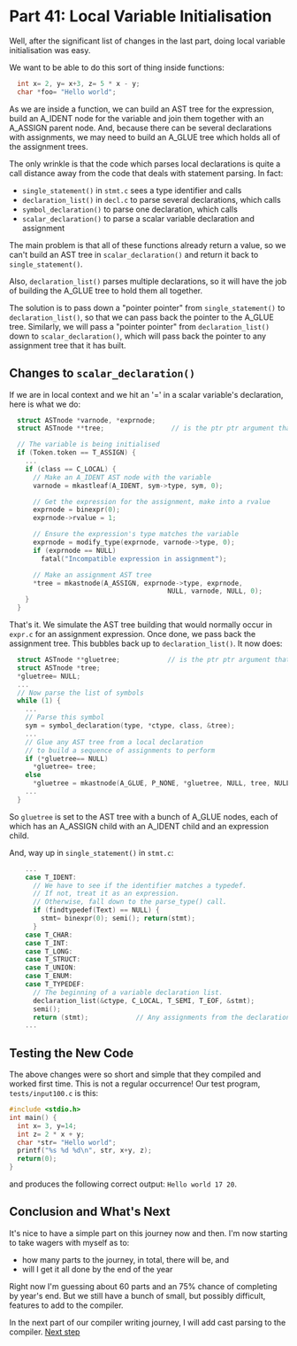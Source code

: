 # Part 41: Local Variable Initialisation

Well, after the significant list of changes in the last part, doing local
variable initialisation was easy.

We want to be able to do this sort of thing inside functions:

```c
  int x= 2, y= x+3, z= 5 * x - y;
  char *foo= "Hello world";
```

As we are inside a function, we can build an AST tree for the expression,
build an A_IDENT node for the variable and join them together with an A_ASSIGN parent
node. And, because there can be several declarations with assignments, we may need
to build an A_GLUE tree which holds all of the assignment trees.

The only wrinkle is that the code which parses local declarations is quite a
call distance away from the code that deals with statement parsing. In fact:

 + `single_statement()` in `stmt.c` sees a type identifier and calls
 + `declaration_list()` in `decl.c` to parse several declarations, which calls
 + `symbol_declaration()` to parse one declaration, which calls
 + `scalar_declaration()` to parse a scalar variable declaration and assignment

The main problem is that all of these functions already return a value, so we
can't build an AST tree in `scalar_declaration()` and return it back to
`single_statement()`.

Also, `declaration_list()` parses multiple declarations, so it will have the job of
building the A_GLUE tree to hold them all together.

The solution is to pass down a "pointer pointer" from `single_statement()` to
`declaration_list()`, so that we can pass back the pointer to the A_GLUE tree.
Similarly, we will pass a "pointer pointer" from `declaration_list()` down to
`scalar_declaration()`, which will pass back the pointer to any assignment tree
that it has built.

## Changes to `scalar_declaration()`

If we are in local context and we hit an '=' in a scalar variable's declaration,
here is what we do:

```c
  struct ASTnode *varnode, *exprnode;
  struct ASTnode **tree;                 // is the ptr ptr argument that we get passed

  // The variable is being initialised
  if (Token.token == T_ASSIGN) {
    ...
    if (class == C_LOCAL) {
      // Make an A_IDENT AST node with the variable
      varnode = mkastleaf(A_IDENT, sym->type, sym, 0);

      // Get the expression for the assignment, make into a rvalue
      exprnode = binexpr(0);
      exprnode->rvalue = 1;

      // Ensure the expression's type matches the variable
      exprnode = modify_type(exprnode, varnode->type, 0);
      if (exprnode == NULL)
        fatal("Incompatible expression in assignment");

      // Make an assignment AST tree
      *tree = mkastnode(A_ASSIGN, exprnode->type, exprnode,
                                        NULL, varnode, NULL, 0);
    }
  }
```

That's it. We simulate the AST tree building that would normally occur in `expr.c` for
an assignment expression. Once done, we pass back the assignment tree. This
bubbles back up to `declaration_list()`. It now does:

```c
  struct ASTnode **gluetree;            // is the ptr ptr argument that we get passed
  struct ASTnode *tree;
  *gluetree= NULL;
  ...
  // Now parse the list of symbols
  while (1) {
    ...
    // Parse this symbol
    sym = symbol_declaration(type, *ctype, class, &tree);
    ...
    // Glue any AST tree from a local declaration
    // to build a sequence of assignments to perform
    if (*gluetree== NULL)
      *gluetree= tree;
    else
      *gluetree = mkastnode(A_GLUE, P_NONE, *gluetree, NULL, tree, NULL, 0);
    ...
  }
```

So `gluetree` is set to the AST tree with a bunch of A_GLUE nodes, each of which
has an A_ASSIGN child with an A_IDENT child and an expression child.

And, way up in `single_statement()` in `stmt.c`:

```c
    ...
    case T_IDENT:
      // We have to see if the identifier matches a typedef.
      // If not, treat it as an expression.
      // Otherwise, fall down to the parse_type() call.
      if (findtypedef(Text) == NULL) {
        stmt= binexpr(0); semi(); return(stmt);
      }
    case T_CHAR:
    case T_INT:
    case T_LONG:
    case T_STRUCT:
    case T_UNION:
    case T_ENUM:
    case T_TYPEDEF:
      // The beginning of a variable declaration list.
      declaration_list(&ctype, C_LOCAL, T_SEMI, T_EOF, &stmt);
      semi();
      return (stmt);            // Any assignments from the declarations
    ...
```

## Testing the New Code

The above changes were so short and simple that they compiled and worked first time.
This is not a regular occurrence! Our test program, `tests/input100.c` is this:

```c
#include <stdio.h>
int main() {
  int x= 3, y=14;
  int z= 2 * x + y;
  char *str= "Hello world";
  printf("%s %d %d\n", str, x+y, z);
  return(0);
}
```

and produces the following correct output: `Hello world 17 20`.

## Conclusion and What's Next

It's nice to have a simple part on this journey now and then. I'm now starting to
take wagers with myself as to:

 + how many parts to the journey, in total, there will be, and
 + will I get it all done by the end of the year

Right now I'm guessing about 60 parts and an 75% chance of completing by year's end.
But we still have a bunch of small, but possibly difficult, features to add to the
compiler.

In the next part of our compiler writing journey, I will add cast parsing to the compiler. [Next step](../42_Casting/Readme.md)
